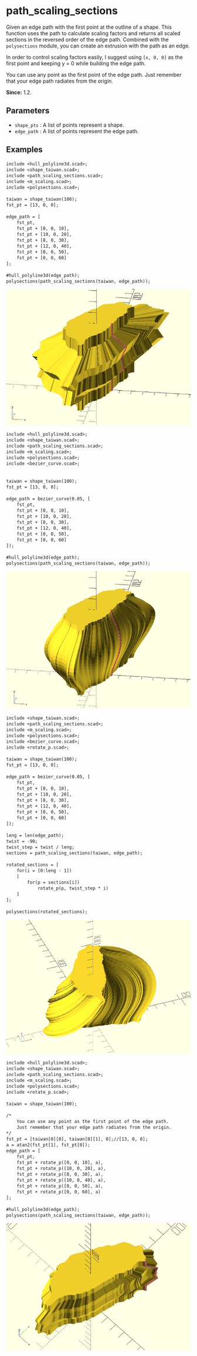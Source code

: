 # path_scaling_sections

Given an edge path with the first point at the outline of a shape. This function uses the path to calculate scaling factors and returns all scaled sections in the reversed order of the edge path. Combined with the `polysections` module, you can create an extrusion with the path as an edge. 

In order to control scaling factors easily, I suggest using `[x, 0, 0]` as the first point and keeping y = 0 while building the edge path.

You can use any point as the first point of the edge path. Just remember that your edge path radiates from the origin.

**Since:** 1.2.

## Parameters

- `shape_pts` : A list of points represent a shape.
- `edge_path` : A list of points represent the edge path.

## Examples

	include <hull_polyline3d.scad>;
	include <shape_taiwan.scad>;
	include <path_scaling_sections.scad>;
	include <m_scaling.scad>;
	include <polysections.scad>;

	taiwan = shape_taiwan(100);
	fst_pt = [13, 0, 0];

	edge_path = [
		fst_pt,
		fst_pt + [0, 0, 10],
		fst_pt + [10, 0, 20],
		fst_pt + [8, 0, 30],
		fst_pt + [12, 0, 40],
		fst_pt + [0, 0, 50],
		fst_pt + [0, 0, 60]
	];

	#hull_polyline3d(edge_path);
	polysections(path_scaling_sections(taiwan, edge_path));

![path_scaling_sections](images/lib-path_scaling_sections-1.JPG)

	include <hull_polyline3d.scad>;
	include <shape_taiwan.scad>;
	include <path_scaling_sections.scad>;
	include <m_scaling.scad>;
	include <polysections.scad>;
	include <bezier_curve.scad>;


	taiwan = shape_taiwan(100);
	fst_pt = [13, 0, 0];

	edge_path = bezier_curve(0.05, [
		fst_pt,
		fst_pt + [0, 0, 10],
		fst_pt + [10, 0, 20],
		fst_pt + [8, 0, 30],
		fst_pt + [12, 0, 40],
		fst_pt + [0, 0, 50],
		fst_pt + [0, 0, 60]
	]);

	#hull_polyline3d(edge_path);
	polysections(path_scaling_sections(taiwan, edge_path));

![path_scaling_sections](images/lib-path_scaling_sections-2.JPG)

	include <shape_taiwan.scad>;
	include <path_scaling_sections.scad>;
	include <m_scaling.scad>;
	include <polysections.scad>;
	include <bezier_curve.scad>;
	include <rotate_p.scad>;

	taiwan = shape_taiwan(100);
	fst_pt = [13, 0, 0];

	edge_path = bezier_curve(0.05, [
		fst_pt,
		fst_pt + [0, 0, 10],
		fst_pt + [10, 0, 20],
		fst_pt + [8, 0, 30],
		fst_pt + [12, 0, 40],
		fst_pt + [0, 0, 50],
		fst_pt + [0, 0, 60]
	]);

	leng = len(edge_path);
	twist = -90;
	twist_step = twist / leng;
	sections = path_scaling_sections(taiwan, edge_path);

	rotated_sections = [
		for(i = [0:leng - 1]) 
		[
			for(p = sections[i]) 
				rotate_p(p, twist_step * i)        
		]
	];

	polysections(rotated_sections);

![path_scaling_sections](images/lib-path_scaling_sections-3.JPG)	

	include <hull_polyline3d.scad>;
	include <shape_taiwan.scad>;
	include <path_scaling_sections.scad>;
	include <m_scaling.scad>;
	include <polysections.scad>;
    include <rotate_p.scad>;

	taiwan = shape_taiwan(100);

    /* 
	    You can use any point as the first point of the edge path.
		Just remember that your edge path radiates from the origin.
	*/
	fst_pt = [taiwan[0][0], taiwan[0][1], 0];//[13, 0, 0];
    a = atan2(fst_pt[1], fst_pt[0]);
	edge_path = [
		fst_pt,
		fst_pt + rotate_p([0, 0, 10], a),
		fst_pt + rotate_p([10, 0, 20], a),
		fst_pt + rotate_p([8, 0, 30], a),
		fst_pt + rotate_p([10, 0, 40], a),
		fst_pt + rotate_p([0, 0, 50], a),
		fst_pt + rotate_p([0, 0, 60], a)
	];

	#hull_polyline3d(edge_path);
	polysections(path_scaling_sections(taiwan, edge_path));

![path_scaling_sections](images/lib-path_scaling_sections-4.JPG)
